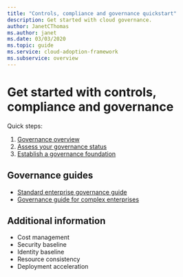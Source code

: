 ```yaml
---
title: "Controls, compliance and governance quickstart"
description: Get started with cloud governance.
author: JanetCThomas
ms.author: janet
ms.date: 03/03/2020
ms.topic: guide
ms.service: cloud-adoption-framework
ms.subservice: overview
---
```


# Get started with controls, compliance and governance

Quick steps:

1. [Governance overview](../govern/methodology.md)
2. [Assess your governance status](https://www.cafbaseline.com)
3. [Establish a governance foundation](../govern/initial-foundation.md)

## Governance guides

- [Standard enterprise governance guide](../govern/guides/standard/index.md)
- [Governance guide for complex enterprises](../govern/guides/complex/index.md)

## Additional information

- Cost management
- Security baseline
- Identity baseline
- Resource consistency
- Deployment acceleration
